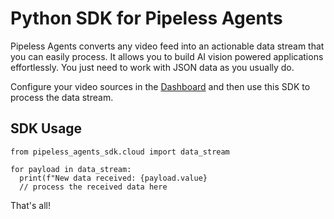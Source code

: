 # Python SDK for Pipeless Agents

Pipeless Agents converts any video feed into an actionable data stream that you can easily process. It allows you to build AI vision powered applications effortlessly. You just need to work with JSON data as you usually do.

Configure your video sources in the [Dashboard](https://agents.pipeless.ai) and then use this SDK to process the data stream.

## SDK Usage

```
from pipeless_agents_sdk.cloud import data_stream

for payload in data_stream:
  print(f"New data received: {payload.value}
  // process the received data here
```

That's all!
